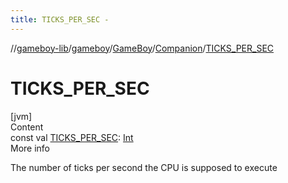 ```yaml
---
title: TICKS_PER_SEC -
---
```

//[gameboy-lib](../../../index.md)/[gameboy](../../index.md)/[GameBoy](../index.md)/[Companion](index.md)/[TICKS_PER_SEC](-t-i-c-k-s_-p-e-r_-s-e-c.md)



# TICKS_PER_SEC  
[jvm]  
Content  
const val [TICKS_PER_SEC](-t-i-c-k-s_-p-e-r_-s-e-c.md): [Int](https://kotlinlang.org/api/latest/jvm/stdlib/kotlin/-int/index.html)  
More info  


The number of ticks per second the CPU is supposed to execute

  



